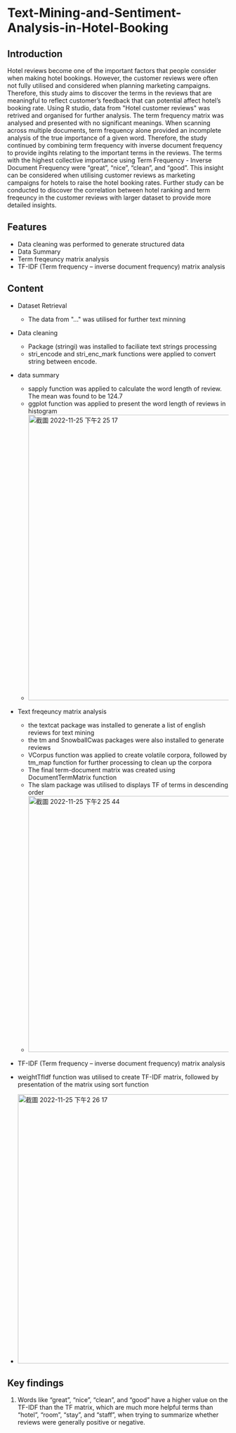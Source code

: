 # Text-Mining-and-Sentiment-Analysis-in-Hotel-Booking

## Introduction 
Hotel reviews become one of the important factors that people consider when making hotel bookings. However, the customer reviews were often not fully utilised and considered when planning marketing campaigns. Therefore, this study aims to discover the terms in the reviews that are meaningful to reflect customer’s feedback that can potential affect hotel’s booking rate. Using R studio, data from "Hotel customer reviews" was retrived and organised for further analysis. The term frequency matrix was analysed and presented with no significant meanings. When scanning across multiple documents, term frequency alone provided an incomplete analysis of the true importance of a given word. Therefore, the study continued by combining term frequency with inverse document frequency to provide ingihts relating to the important terms in the reviews. The terms with the highest collective importance using Term Frequency - Inverse Document Frequency were “great”, “nice”, “clean”, and “good”. This insight can be considered when utilising customer reviews as marketing campaigns for hotels to raise the hotel booking rates. Further study can be conducted to discover the correlation between hotel ranking and term freqeuncy in the customer reviews with larger dataset to provide more detailed insights. 

## Features
- Data cleaning was performed to generate structured data
- Data Summary 
- Term freqeuncy matrix analysis 
- TF-IDF (Term frequency – inverse document frequency) matrix analysis 

## Content 
- Dataset Retrieval 
  -  The data from "..." was utilised for further text minning 
- Data cleaning 
  -  Package (stringi) was installed to faciliate text strings processing
  -  stri_encode and stri_enc_mark functions were applied to convert string between encode.
- data summary 
  - sapply function was applied to calculate the word length of  review. The mean was found to be 124.7
  - ggplot function was applied to present the word length of reviews in histogram
  - <img width="650" alt="截圖 2022-11-25 下午2 25 17" src="https://user-images.githubusercontent.com/117743186/203914660-28b5435b-5044-483f-ab0e-6eb492715064.png">

- Text freqeuncy matrix analysis 
  -  the textcat package was installed to generate a list of english reviews for text mining 
  -  the tm and SnowballCwas packages were also installed to generate reviews 
  -  VCorpus function was applied to create volatile corpora, followed by tm_map function for further processing to clean up the corpora
  -  The final term-document matrix was created using DocumentTermMatrix function 
  -  The slam package was utilised to displays TF of terms in descending order
  -  <img width="583" alt="截圖 2022-11-25 下午2 25 44" src="https://user-images.githubusercontent.com/117743186/203914737-e2acfb5b-6a93-49f5-9b09-81009d4dbd25.png">
 -  TF-IDF (Term frequency – inverse document frequency) matrix analysis
  -  weightTfIdf function was utilised to create TF-IDF matrix, followed by presentation of the matrix using sort function
  -  <img width="613" alt="截圖 2022-11-25 下午2 26 17" src="https://user-images.githubusercontent.com/117743186/203914798-95a85b4e-6b60-4a45-8ea7-7d7ba33d450c.png">

## Key findings
1. Words like “great”, “nice”, “clean”, and “good” have a higher value on the TF-IDF than the TF matrix, which are much more helpful terms than “hotel”, “room”, “stay”, and “staff”, when trying to summarize whether reviews were generally positive or negative.
